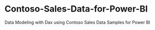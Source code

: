 # Contoso-Sales-Data-for-Power-BI
Data Modeling with Dax using Contoso Sales Data Samples for Power BI
